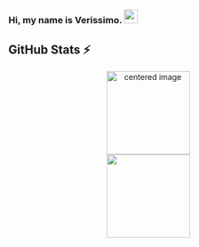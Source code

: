 ### Hi, my name is Verissimo. <img src="https://media.giphy.com/media/hvRJCLFzcasrR4ia7z/giphy.gif" width="25px"></a>

## GitHub Stats ⚡
<div>
  <a href="https://github.com/Piucles">
  <center>
    <img height="150em" src="https://github-readme-stats.vercel.app/api?username=Piucles&show_icons=true&theme=synthwave&count_private=true" alt="centered image">
  </center>
  <center>  
    <img height="150em" src="https://github-readme-stats.vercel.app/api/top-langs/?username=Piucles&theme=synthwave&layout=compact"/> 
  </center>
</div>
